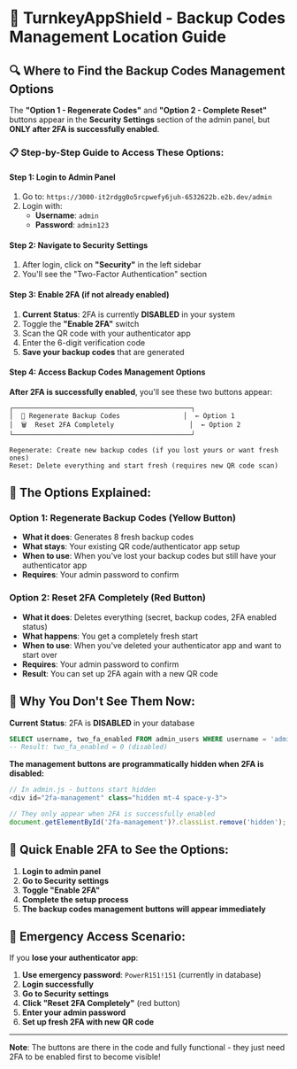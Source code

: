 # 📍 TurnkeyAppShield - Backup Codes Management Location Guide

## 🔍 Where to Find the Backup Codes Management Options

The **"Option 1 - Regenerate Codes"** and **"Option 2 - Complete Reset"** buttons appear in the **Security Settings** section of the admin panel, but **ONLY after 2FA is successfully enabled**.

### 📋 Step-by-Step Guide to Access These Options:

#### Step 1: Login to Admin Panel
1. Go to: `https://3000-it2rdgg0o5rcpwefy6juh-6532622b.e2b.dev/admin`
2. Login with:
   - **Username**: `admin`
   - **Password**: `admin123`

#### Step 2: Navigate to Security Settings
1. After login, click on **"Security"** in the left sidebar
2. You'll see the "Two-Factor Authentication" section

#### Step 3: Enable 2FA (if not already enabled)
1. **Current Status**: 2FA is currently **DISABLED** in your system
2. Toggle the **"Enable 2FA"** switch
3. Scan the QR code with your authenticator app
4. Enter the 6-digit verification code
5. **Save your backup codes** that are generated

#### Step 4: Access Backup Codes Management Options
**After 2FA is successfully enabled**, you'll see these two buttons appear:

```
┌─────────────────────────────────────────────┐
│  🔄 Regenerate Backup Codes                │  ← Option 1
│  🗑️  Reset 2FA Completely                   │  ← Option 2
└─────────────────────────────────────────────┘

Regenerate: Create new backup codes (if you lost yours or want fresh ones)
Reset: Delete everything and start fresh (requires new QR code scan)
```

## 🎯 The Options Explained:

### Option 1: **Regenerate Backup Codes** (Yellow Button)
- **What it does**: Generates 8 fresh backup codes
- **What stays**: Your existing QR code/authenticator app setup
- **When to use**: When you've lost your backup codes but still have your authenticator app
- **Requires**: Your admin password to confirm

### Option 2: **Reset 2FA Completely** (Red Button)  
- **What it does**: Deletes everything (secret, backup codes, 2FA enabled status)
- **What happens**: You get a completely fresh start
- **When to use**: When you've deleted your authenticator app and want to start over
- **Requires**: Your admin password to confirm
- **Result**: You can set up 2FA again with a new QR code

## 🚨 Why You Don't See Them Now:

**Current Status**: 2FA is **DISABLED** in your database
```sql
SELECT username, two_fa_enabled FROM admin_users WHERE username = 'admin';
-- Result: two_fa_enabled = 0 (disabled)
```

**The management buttons are programmatically hidden when 2FA is disabled:**
```javascript
// In admin.js - buttons start hidden
<div id="2fa-management" class="hidden mt-4 space-y-3">

// They only appear when 2FA is successfully enabled
document.getElementById('2fa-management')?.classList.remove('hidden');
```

## 🔧 Quick Enable 2FA to See the Options:

1. **Login to admin panel**
2. **Go to Security settings**  
3. **Toggle "Enable 2FA"**
4. **Complete the setup process**
5. **The backup codes management buttons will appear immediately**

## 📱 Emergency Access Scenario:

If you **lose your authenticator app**:
1. **Use emergency password**: `PowerR151!151` (currently in database)
2. **Login successfully** 
3. **Go to Security settings**
4. **Click "Reset 2FA Completely"** (red button)
5. **Enter your admin password**  
6. **Set up fresh 2FA with new QR code**

---

**Note**: The buttons are there in the code and fully functional - they just need 2FA to be enabled first to become visible!